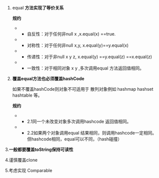 1. equal **方法实现了等价关系**

    **规约**
    - - 自反性：对于任何非null x ,x.equal(x) ==true.
    - - 对称性：对于任何非null x,y, x.equal(y)==y.equal(x)
    - - 传递性：对于非null x y z, x.equal(y) ==y.equal(z) ==x.equal(z)
    - - 一致性：对于相同对象 x y ,多次调用equal 方法返回值相同。

2. **覆盖equal方法也必须覆盖hashCode**

    如果不覆盖hashCode则对象不可适用于 散列对象例如
    hashmap hashset hashtable 等。

    **规约**  
    - -    2.1同一个未改变对象多次调用hashcode 返回值相同。
    - -   2.2如果两个对象调用equal 结果相同，则调用hashcode一定相同。但hashcode相同，equal可以不同，（hash碰撞）
    
3.**一般都要覆盖toString保持可读性**

4.谨慎覆盖clone

5.考虑实现 Comparable 


 